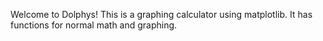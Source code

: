Welcome to Dolphys!
This is a graphing calculator using matplotlib. It has functions for normal math and graphing.

